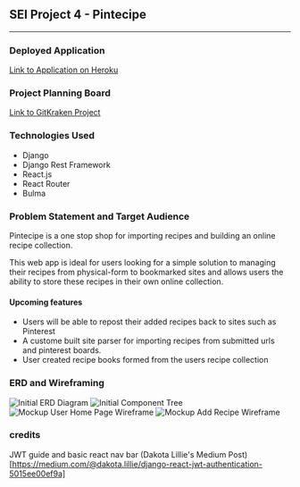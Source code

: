 ## SEI Project 4 - Pintecipe
---

### Deployed Application
[Link to Application on Heroku](https://powerful-sands-51097.herokuapp.com/)

### Project Planning Board

[Link to GitKraken Project](https://app.gitkraken.com/glo/board/XZalVKr2-gAPzjHC)

### Technologies Used
- Django
- Django Rest Framework
- React.js
- React Router
- Bulma


### Problem Statement and Target Audience

Pintecipe is a one stop shop for importing recipes and building an online recipe collection.

This web app is ideal for users looking for a simple solution to managing their recipes from physical-form to bookmarked sites and allows users the ability to store these recipes in their own online collection. 

#### Upcoming features
- Users will be able to repost their added recipes back to sites such as Pinterest
- A custome built site parser for importing recipes from submitted urls and pinterest boards. 
- User created recipe books formed from the users recipe collection


### ERD and Wireframing

![Initial ERD Diagram](https://imgur.com/cfw6fAn.jpg)
![Initial Component Tree](https://imgur.com/cfw6fAn.jpg)
![Mockup User Home Page  Wireframe](https://imgur.com/qugbY4V.jpg)
![Mockup Add Recipe Wireframe](https://imgur.com/U12AyVK.jpg)


### credits
JWT guide and basic react nav bar (Dakota Lillie's Medium Post)[https://medium.com/@dakota.lillie/django-react-jwt-authentication-5015ee00ef9a]
